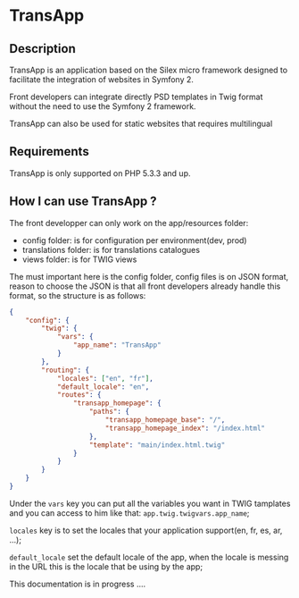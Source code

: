 TransApp
=======
Description
-----------

TransApp is an application based on the Silex micro framework designed to facilitate the integration of websites in Symfony 2.

Front developers can integrate directly PSD templates in Twig format without the need to use the Symfony 2 framework.

TransApp can also be used for static websites that requires multilingual

Requirements
------------

TransApp is only supported on PHP 5.3.3 and up.

How I can use TransApp ?
------------------------

The front developper can only work on the app/resources folder:

+ config folder: is for configuration per environment(dev, prod)
+ translations folder: is for translations catalogues
+ views folder: is for TWIG views

The must important here is the config folder, config files is on JSON format, reason to choose the JSON is that all front developers already handle this format, so the structure is as follows:
```json
{
    "config": {
        "twig": {
            "vars": {
                "app_name": "TransApp"
            }
        },
        "routing": {
            "locales": ["en", "fr"],
            "default_locale": "en",
            "routes": {
                "transapp_homepage": {
                    "paths": {
                        "transapp_homepage_base": "/", 
                        "transapp_homepage_index": "/index.html"
                    }, 
                    "template": "main/index.html.twig"
                }
            }
        }
    }
}
```

Under the `vars` key you can put all the variables you want in TWIG tamplates and you can access to him like that: `app.twig.twigvars.app_name`;

`locales` key is to set the locales that your application support(en, fr, es, ar, ...);

`default_locale` set the default locale of the app, when the locale is messing in the URL this is the locale that be using by the app;





This documentation is in progress ....

